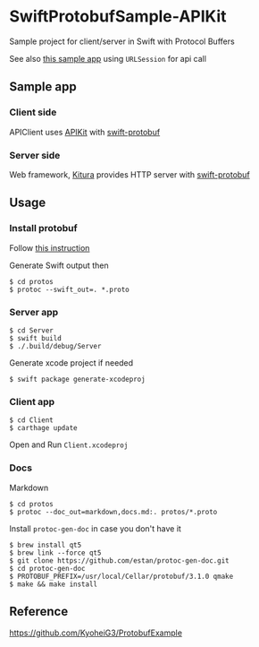 # SwiftProtobufSample-APIKit
Sample project for client/server in Swift with Protocol Buffers

See also [this sample app](https://github.com/kitasuke/SwiftProtobufSample) using `URLSession` for api call

## Sample app

### Client side

APIClient uses [APIKit](https://github.com/ishkawa/APIKit) with [swift-protobuf](https://github.com/apple/swift-protobuf)

### Server side

Web framework, [Kitura](http://www.kitura.io/) provides HTTP server with [swift-protobuf](https://github.com/apple/swift-protobuf) 

## Usage

### Install protobuf

Follow [this instruction](https://github.com/apple/swift-protobuf#build-and-install)

Generate Swift output then

```
$ cd protos
$ protoc --swift_out=. *.proto
```

### Server app
```
$ cd Server
$ swift build
$ ./.build/debug/Server
```

Generate xcode project if needed

```
$ swift package generate-xcodeproj
```

### Client app

```
$ cd Client
$ carthage update
```

Open and Run `Client.xcodeproj`

### Docs

Markdown

```
$ cd protos
$ protoc --doc_out=markdown,docs.md:. protos/*.proto
```

Install `protoc-gen-doc` in case you don't have it

```
$ brew install qt5
$ brew link --force qt5
$ git clone https://github.com/estan/protoc-gen-doc.git
$ cd protoc-gen-doc
$ PROTOBUF_PREFIX=/usr/local/Cellar/protobuf/3.1.0 qmake
$ make && make install
```

## Reference

https://github.com/KyoheiG3/ProtobufExample
